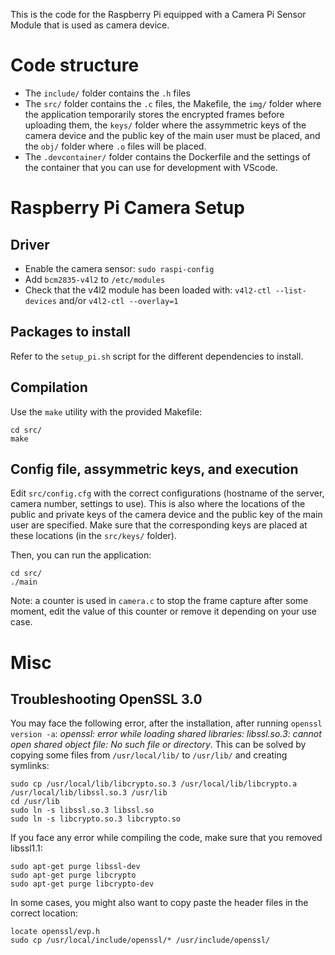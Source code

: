 This is the code for the Raspberry Pi equipped with a Camera Pi Sensor Module that is used as camera device.

# Code structure

* The `include/` folder contains the `.h` files
* The `src/` folder contains the `.c` files, the Makefile, the `img/` folder where the application temporarily stores the encrypted frames before uploading them, the `keys/` folder where the assymmetric keys of the camera device and the public key of the main user must be placed, and the `obj/` folder where `.o` files will be placed.
* The `.devcontainer/` folder contains the Dockerfile and the settings of the container that you can use for development with VScode.

# Raspberry Pi Camera Setup

## Driver
* Enable the camera sensor: `sudo raspi-config`
* Add `bcm2835-v4l2` to `/etc/modules`
* Check that the v4l2 module has been loaded with: `v4l2-ctl --list-devices` and/or `v4l2-ctl --overlay=1`

## Packages to install

Refer to the `setup_pi.sh` script for the different dependencies to install. 

## Compilation

Use the `make` utility with the provided Makefile:
```
cd src/
make
```

## Config file, assymmetric keys, and execution

Edit `src/config.cfg` with the correct configurations (hostname of the server, camera number, settings to use). This is also where the locations of the public and private keys of the camera device and the public key of the main user are specified. Make sure that the corresponding keys are placed at these locations (in the `src/keys/` folder). 

Then, you can run the application:
```
cd src/
./main
```

Note: a counter is used in `camera.c` to stop the frame capture after some moment, edit the value of this counter or remove it depending on your use case.
# Misc

## Troubleshooting OpenSSL 3.0

You may face the following error, after the installation, after running `openssl version -a`: *openssl: error while loading shared libraries: libssl.so.3: cannot open shared object file: No such file or directory*. This can be solved by copying some files from `/usr/local/lib/` to `/usr/lib/` and creating symlinks:
```
sudo cp /usr/local/lib/libcrypto.so.3 /usr/local/lib/libcrypto.a /usr/local/lib/libssl.so.3 /usr/lib
cd /usr/lib
sudo ln -s libssl.so.3 libssl.so
sudo ln -s libcrypto.so.3 libcrypto.so
```

If you face any error while compiling the code, make sure that you removed libssl1.1:
```
sudo apt-get purge libssl-dev 
sudo apt-get purge libcrypto 
sudo apt-get purge libcrypto-dev
```

In some cases, you might also want to copy paste the header files in the correct location:
```
locate openssl/evp.h
sudo cp /usr/local/include/openssl/* /usr/include/openssl/
```